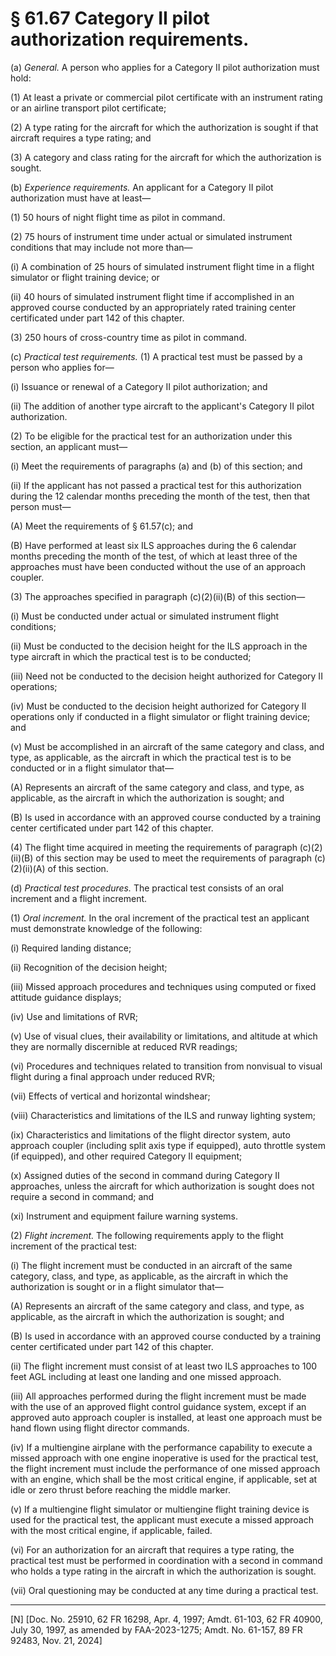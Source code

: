 # § 61.67   Category II pilot authorization requirements.

(a) *General.* A person who applies for a Category II pilot authorization must hold: 


(1) At least a private or commercial pilot certificate with an instrument rating or an airline transport pilot certificate; 


(2) A type rating for the aircraft for which the authorization is sought if that aircraft requires a type rating; and 


(3) A category and class rating for the aircraft for which the authorization is sought. 


(b) *Experience requirements.* An applicant for a Category II pilot authorization must have at least— 


(1) 50 hours of night flight time as pilot in command. 


(2) 75 hours of instrument time under actual or simulated instrument conditions that may include not more than— 


(i) A combination of 25 hours of simulated instrument flight time in a flight simulator or flight training device; or 


(ii) 40 hours of simulated instrument flight time if accomplished in an approved course conducted by an appropriately rated training center certificated under part 142 of this chapter. 


(3) 250 hours of cross-country time as pilot in command. 


(c) *Practical test requirements.* (1) A practical test must be passed by a person who applies for— 


(i) Issuance or renewal of a Category II pilot authorization; and 


(ii) The addition of another type aircraft to the applicant's Category II pilot authorization. 


(2) To be eligible for the practical test for an authorization under this section, an applicant must— 


(i) Meet the requirements of paragraphs (a) and (b) of this section; and 


(ii) If the applicant has not passed a practical test for this authorization during the 12 calendar months preceding the month of the test, then that person must— 


(A) Meet the requirements of § 61.57(c); and 


(B) Have performed at least six ILS approaches during the 6 calendar months preceding the month of the test, of which at least three of the approaches must have been conducted without the use of an approach coupler. 


(3) The approaches specified in paragraph (c)(2)(ii)(B) of this section— 


(i) Must be conducted under actual or simulated instrument flight conditions; 


(ii) Must be conducted to the decision height for the ILS approach in the type aircraft in which the practical test is to be conducted; 


(iii) Need not be conducted to the decision height authorized for Category II operations; 


(iv) Must be conducted to the decision height authorized for Category II operations only if conducted in a flight simulator or flight training device; and 


(v) Must be accomplished in an aircraft of the same category and class, and type, as applicable, as the aircraft in which the practical test is to be conducted or in a flight simulator that— 


(A) Represents an aircraft of the same category and class, and type, as applicable, as the aircraft in which the authorization is sought; and 


(B) Is used in accordance with an approved course conducted by a training center certificated under part 142 of this chapter. 


(4) The flight time acquired in meeting the requirements of paragraph (c)(2)(ii)(B) of this section may be used to meet the requirements of paragraph (c)(2)(ii)(A) of this section. 


(d) *Practical test procedures.* The practical test consists of an oral increment and a flight increment. 


(1) *Oral increment.* In the oral increment of the practical test an applicant must demonstrate knowledge of the following: 


(i) Required landing distance; 


(ii) Recognition of the decision height; 


(iii) Missed approach procedures and techniques using computed or fixed attitude guidance displays; 


(iv) Use and limitations of RVR; 


(v) Use of visual clues, their availability or limitations, and altitude at which they are normally discernible at reduced RVR readings; 


(vi) Procedures and techniques related to transition from nonvisual to visual flight during a final approach under reduced RVR; 


(vii) Effects of vertical and horizontal windshear; 


(viii) Characteristics and limitations of the ILS and runway lighting system; 


(ix) Characteristics and limitations of the flight director system, auto approach coupler (including split axis type if equipped), auto throttle system (if equipped), and other required Category II equipment; 


(x) Assigned duties of the second in command during Category II approaches, unless the aircraft for which authorization is sought does not require a second in command; and 


(xi) Instrument and equipment failure warning systems. 


(2) *Flight increment.* The following requirements apply to the flight increment of the practical test: 


(i) The flight increment must be conducted in an aircraft of the same category, class, and type, as applicable, as the aircraft in which the authorization is sought or in a flight simulator that— 


(A) Represents an aircraft of the same category and class, and type, as applicable, as the aircraft in which the authorization is sought; and 


(B) Is used in accordance with an approved course conducted by a training center certificated under part 142 of this chapter. 


(ii) The flight increment must consist of at least two ILS approaches to 100 feet AGL including at least one landing and one missed approach. 


(iii) All approaches performed during the flight increment must be made with the use of an approved flight control guidance system, except if an approved auto approach coupler is installed, at least one approach must be hand flown using flight director commands. 


(iv) If a multiengine airplane with the performance capability to execute a missed approach with one engine inoperative is used for the practical test, the flight increment must include the performance of one missed approach with an engine, which shall be the most critical engine, if applicable, set at idle or zero thrust before reaching the middle marker. 


(v) If a multiengine flight simulator or multiengine flight training device is used for the practical test, the applicant must execute a missed approach with the most critical engine, if applicable, failed. 


(vi) For an authorization for an aircraft that requires a type rating, the practical test must be performed in coordination with a second in command who holds a type rating in the aircraft in which the authorization is sought. 


(vii) Oral questioning may be conducted at any time during a practical test. 



---

[N] [Doc. No. 25910, 62 FR 16298, Apr. 4, 1997; Amdt. 61-103, 62 FR 40900, July 30, 1997, as amended by FAA-2023-1275; Amdt. No. 61-157, 89 FR 92483, Nov. 21, 2024]




